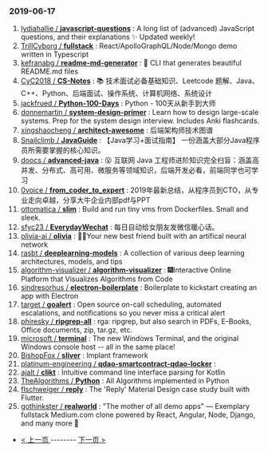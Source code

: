 ### 2019-06-17 
1. [lydiahallie / **javascript-questions**](https://github.com/lydiahallie/javascript-questions) : A long list of (advanced) JavaScript questions, and their explanations ✨ Updated weekly!
1. [TrillCyborg / **fullstack**](https://github.com/TrillCyborg/fullstack) : React/ApolloGraphQL/Node/Mongo demo written in Typescript
1. [kefranabg / **readme-md-generator**](https://github.com/kefranabg/readme-md-generator) : 📄 CLI that generates beautiful README.md files
1. [CyC2018 / **CS-Notes**](https://github.com/CyC2018/CS-Notes) : 📚 技术面试必备基础知识、Leetcode 题解、Java、C++、Python、后端面试、操作系统、计算机网络、系统设计
1. [jackfrued / **Python-100-Days**](https://github.com/jackfrued/Python-100-Days) : Python - 100天从新手到大师
1. [donnemartin / **system-design-primer**](https://github.com/donnemartin/system-design-primer) : Learn how to design large-scale systems. Prep for the system design interview. Includes Anki flashcards.
1. [xingshaocheng / **architect-awesome**](https://github.com/xingshaocheng/architect-awesome) : 后端架构师技术图谱
1. [Snailclimb / **JavaGuide**](https://github.com/Snailclimb/JavaGuide) : 【Java学习+面试指南】 一份涵盖大部分Java程序员所需要掌握的核心知识。
1. [doocs / **advanced-java**](https://github.com/doocs/advanced-java) : 😮 互联网 Java 工程师进阶知识完全扫盲：涵盖高并发、分布式、高可用、微服务等领域知识，后端开发必看，前端同学也可学习
1. [0voice / **from_coder_to_expert**](https://github.com/0voice/from_coder_to_expert) : 2019年最新总结，从程序员到CTO，从专业走向卓越，分享大牛企业内部pdf与PPT
1. [ottomatica / **slim**](https://github.com/ottomatica/slim) : Build and run tiny vms from Dockerfiles. Small and sleek.
1. [sfyc23 / **EverydayWechat**](https://github.com/sfyc23/EverydayWechat) : 每日自动给女朋友发微信暖心话。
1. [olivia-ai / **olivia**](https://github.com/olivia-ai/olivia) : 💁‍♀️Your new best friend built with an artifical neural network
1. [rasbt / **deeplearning-models**](https://github.com/rasbt/deeplearning-models) : A collection of various deep learning architectures, models, and tips
1. [algorithm-visualizer / **algorithm-visualizer**](https://github.com/algorithm-visualizer/algorithm-visualizer) : 🎆Interactive Online Platform that Visualizes Algorithms from Code
1. [sindresorhus / **electron-boilerplate**](https://github.com/sindresorhus/electron-boilerplate) : Boilerplate to kickstart creating an app with Electron
1. [target / **goalert**](https://github.com/target/goalert) : Open source on-call scheduling, automated escalations, and notifications so you never miss a critical alert
1. [phiresky / **ripgrep-all**](https://github.com/phiresky/ripgrep-all) : rga: ripgrep, but also search in PDFs, E-Books, Office documents, zip, tar.gz, etc.
1. [microsoft / **terminal**](https://github.com/microsoft/terminal) : The new Windows Terminal, and the original Windows console host -- all in the same place!
1. [BishopFox / **sliver**](https://github.com/BishopFox/sliver) : Implant framework
1. [platinum-engineering / **qdao-smartcontract-qdao-locker**](https://github.com/platinum-engineering/qdao-smartcontract-qdao-locker) : 
1. [ajalt / **clikt**](https://github.com/ajalt/clikt) : Intuitive command line interface parsing for Kotlin
1. [TheAlgorithms / **Python**](https://github.com/TheAlgorithms/Python) : All Algorithms implemented in Python
1. [flschweiger / **reply**](https://github.com/flschweiger/reply) : The 'Reply' Material Design case study built with Flutter.
1. [gothinkster / **realworld**](https://github.com/gothinkster/realworld) : "The mother of all demo apps" — Exemplary fullstack Medium.com clone powered by React, Angular, Node, Django, and many more 🏅 

- [ < 上一页 ](https://github.com/able8/github-trending-daily-record/blob/master/2019-06-16.md) -------- [ 下一页 > ](https://github.com/able8/github-trending-daily-record/blob/master/2019-06-18.md)